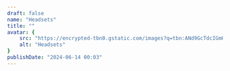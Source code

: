 ```yaml
---
draft: false
name: "Headsets"
title: ""
avatar: {
    src: "https://encrypted-tbn0.gstatic.com/images?q=tbn:ANd9GcTdcIGmK4q2tuYq9iY7DZt4szDS62vT51Jeivh_CnAZ65aSA0taGjXzz_qP1o2Qp3zE_2U&usqp=CAU",
    alt: "Headsets"
}
publishDate: "2024-06-14 00:03"
---
```

